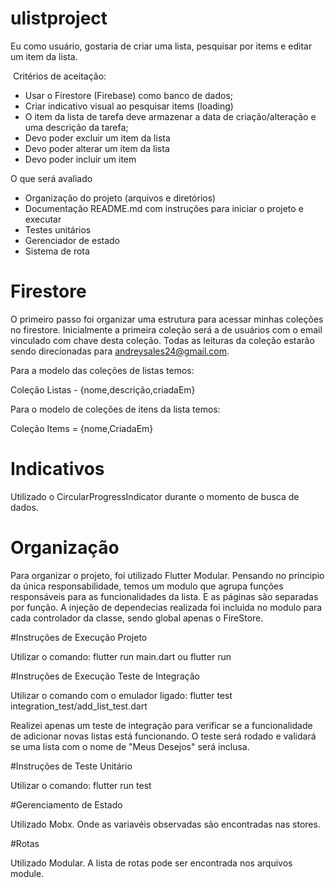 # ulistproject

Eu como usuário, gostaria de criar uma lista, pesquisar por items e editar um item da lista.

 Critérios de aceitação:
- Usar o Firestore (Firebase) como banco de dados;
- Criar indicativo visual ao pesquisar items (loading)
- O item da lista de tarefa deve armazenar a data de criação/alteração e uma descrição da tarefa;
- Devo poder excluir um item da lista
- Devo poder alterar um item da lista
- Devo poder incluir um item

O que será avaliado
- Organização do projeto (arquivos e diretórios)
- Documentação README.md com instruções para iniciar o projeto e executar
- Testes unitários
- Gerenciador de estado
- Sistema de rota

# Firestore

O primeiro passo foi organizar uma estrutura para acessar minhas coleções no firestore. Inicialmente a primeira coleção será a de usuários com o email vinculado com chave desta coleção. Todas as leituras da coleção estarão sendo direcionadas para andreysales24@gmail.com.

Para a modelo das coleções de listas temos:

Coleção Listas - {nome,descrição,criadaEm}

Para o modelo de coleções de itens da lista temos:

Coleção Items = {nome,CriadaEm}

# Indicativos

Utilizado o CircularProgressIndicator durante o momento de busca de dados.

# Organização

Para organizar o projeto, foi utilizado Flutter Modular. Pensando no principio da única responsabilidade, temos um modulo que agrupa funções responsáveis para as funcionalidades da lista. E as páginas são separadas por função. A injeção de dependecias realizada foi incluida no modulo para cada controlador da classe, sendo global apenas o FireStore.

#Instruções de Execução Projeto

Utilizar o comando: flutter run main.dart ou flutter run

#Instruções de Execução Teste de Integração

Utilizar o comando com o emulador ligado: flutter test integration_test/add_list_test.dart

Realizei apenas um teste de integração para verificar se a funcionalidade de adicionar novas listas está funcionando. O teste será rodado e validará se uma lista com o nome de "Meus Desejos" será inclusa.

#Instruções de Teste Unitário

Utilizar o comando: flutter run test

#Gerenciamento de Estado

Utilizado Mobx. Onde as variavéis observadas são encontradas nas stores.

#Rotas

Utilizado Modular. A lista de rotas pode ser encontrada nos arquivos module.





